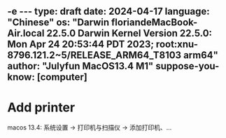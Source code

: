 -e ---
type: draft
date: 2024-04-17
language: "Chinese"
os: "Darwin floriandeMacBook-Air.local 22.5.0 Darwin Kernel Version 22.5.0: Mon Apr 24 20:53:44 PDT 2023; root:xnu-8796.121.2~5/RELEASE_ARM64_T8103 arm64"
author: "Julyfun MacOS13.4 M1"
suppose-you-know: [computer]
---

# Add printer

macos 13.4: 系统设置 -> 打印机与扫描仪 -> 添加打印机、...

